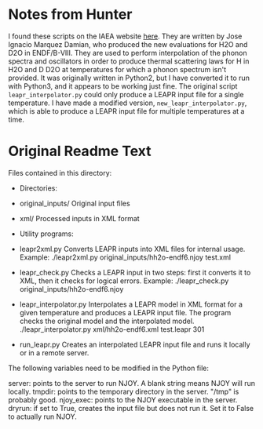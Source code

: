 # Notes from Hunter
I found these scripts on the IAEA website [here](https://www-nds.iaea.org/TSL_LibGen/). They
are written by Jose Ignacio Marquez Damian, who produced the new evaluations for H2O and
D2O in ENDF/B-VIII. They are used to perform interpolation of the phonon spectra and
oscillators in order to produce thermal scattering laws for H in H2O and D D2O at
temperatures for which a phonon spectrum isn't provided. It was originally written in Python2,
but I have converted it to run with Python3, and it appears to be working just fine. The
original script `leapr_interpolator.py` could only produce a LEAPR input file for a single
temperature. I have made a modified version, `new_leapr_interpolator.py`, which is able
to produce a LEAPR input file for multiple temperatures at a time.

# Original Readme Text

Files contained in this directory:

- Directories:
* original_inputs/
  Original input files
 
* xml/
  Processed inputs in XML format
 
- Utility programs:
* leapr2xml.py
 Converts LEAPR inputs into XML files for internal usage.
Example:
  ./leapr2xml.py original_inputs/hh2o-endf6.njoy test.xml

* leapr_check.py
 Checks a LEAPR input in two steps: first it converts it to XML, then it checks for logical errors.
Example:
  ./leapr_check.py original_inputs/hh2o-endf6.njoy
 
* leapr_interpolator.py
 Interpolates a LEAPR model in XML format for a given temperature and produces a LEAPR input file.
 The program checks the original model and the interpolated model.
 ./leapr_interpolator.py xml/hh2o-endf6.xml test.leapr 301
 
* run_leapr.py
 Creates an interpolated LEAPR input file and runs it locally or in a remote server.
 
 The following variables need to be modified in the Python file:
 
 server: points to the server to run NJOY. A blank string means NJOY will run locally.
 tmpdir: points to the temporary directory in the server. "/tmp" is probably good.
 njoy_exec: points to the NJOY executable in the server.
 dryrun: if set to True, creates the input file but does not run it. Set it to False to actually run NJOY.

